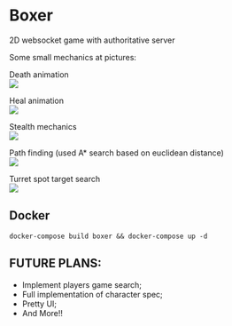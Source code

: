 # Boxer
2D websocket game with authoritative server

Some small mechanics at pictures:

Death animation <br>
![](https://media.giphy.com/media/26gseP6BwnyNcZf0c/giphy.gif)

Heal animation <br>
![](https://media.giphy.com/media/l3q2xRBfPE3Dc0zAs/source.gif)

Stealth mechanics <br>
![](https://media.giphy.com/media/26xBNnfvy0zqKmhJC/source.gif)

Path finding (used A* search based on euclidean distance) <br>
![](https://media.giphy.com/media/l3q2LhZTFlOFiwbZe/source.gif)

Turret spot target search <br>
![](https://media.giphy.com/media/l0IxYZxQXjxCvabWE/source.gif)


## Docker
`docker-compose build boxer && docker-compose up -d`


## FUTURE PLANS:
- Implement players game search;
- Full implementation of character spec;
- Pretty UI;
- And More!!
